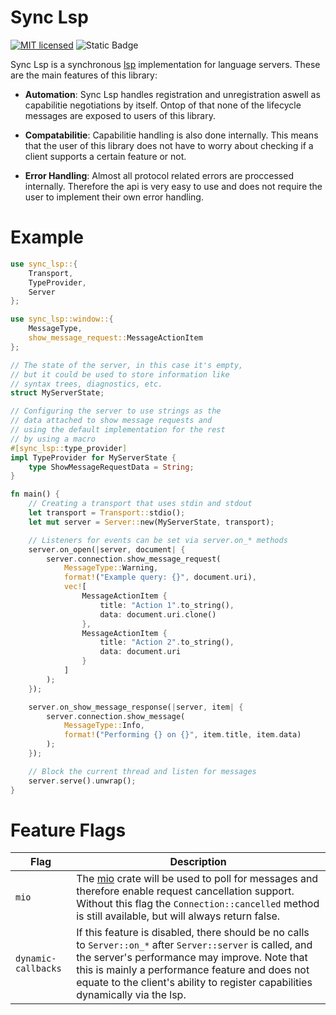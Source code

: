 # Sync Lsp

[![MIT licensed][mit-badge]][mit-url]
![Static Badge](https://img.shields.io/badge/potato-wedges-yellow)

[mit-badge]: https://img.shields.io/badge/license-MIT-blue.svg
[mit-url]: https://github.com/K83FJ3M4/sync-lsp/blob/main/LICENSE

Sync Lsp is a synchronous [lsp](https://microsoft.github.io/language-server-protocol/) implementation for language servers.
These are the main features of this library:

- **Automation**: Sync Lsp handles registration and unregistration aswell as capabilitie negotiations by itself. Ontop of that none of the lifecycle messages are exposed to users of this library.

- **Compatabilitie**: Capabilitie handling is also done internally. This means that the user of this library does not have to worry about checking if a client supports a certain feature or not.

- **Error Handling**: Almost all protocol related errors are proccessed internally. Therefore the api is very easy to use and does not require the user to implement their own error handling.

# Example

```rust
use sync_lsp::{
    Transport,
    TypeProvider,
    Server
};

use sync_lsp::window::{
    MessageType,
    show_message_request::MessageActionItem
};

// The state of the server, in this case it's empty,
// but it could be used to store information like
// syntax trees, diagnostics, etc.
struct MyServerState;

// Configuring the server to use strings as the 
// data attached to show message requests and
// using the default implementation for the rest
// by using a macro
#[sync_lsp::type_provider]
impl TypeProvider for MyServerState {
    type ShowMessageRequestData = String;
}

fn main() {
    // Creating a transport that uses stdin and stdout
    let transport = Transport::stdio();
    let mut server = Server::new(MyServerState, transport);

    // Listeners for events can be set via server.on_* methods
    server.on_open(|server, document| {
        server.connection.show_message_request(
            MessageType::Warning,
            format!("Example query: {}", document.uri),
            vec![
                MessageActionItem {
                    title: "Action 1".to_string(),
                    data: document.uri.clone()
                },
                MessageActionItem {
                    title: "Action 2".to_string(),
                    data: document.uri
                }
            ]
        );
    });

    server.on_show_message_response(|server, item| {
        server.connection.show_message(
            MessageType::Info,
            format!("Performing {} on {}", item.title, item.data)
        );
    });

    // Block the current thread and listen for messages
    server.serve().unwrap();
}
```

# Feature Flags

| Flag | Description |
|------|-------------|
| `mio` | The [mio](https://github.com/tokio-rs/mio) crate will be used to poll for messages and therefore enable request cancellation support. Without this flag the `Connection::cancelled` method is still available, but will always return false. |
| `dynamic-callbacks` | If this feature is disabled, there should be no calls to `Server::on_*` after `Server::server` is called, and the server's performance may improve. Note that this is mainly a performance feature and does not equate to the client's ability to register capabilities dynamically via the lsp. |